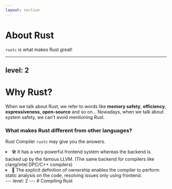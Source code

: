 ```yaml
---
layout: section
---
```

# About Rust
`rustc` is what makes Rust great!

---
level: 2
---
# Why Rust?
When we talk about Rust, we refer to words like **memory safety**, **efficiency**, **expressiveness**, **open-source** and so on... Nowadays, when we talk about system safety, we can't avoid mentioning Rust.
### What makes Rust different from other languages?
Rust Compiler `rustc` may give you the answers.
<v-click> 
<li> 🛠 It has a very powerful frontend system whereas the backend is backed up by the famous <span v-mark.underline.orange="2">LLVM</span>. (The same backend for compilers like clang/intel DPC/C++ compilers)</li>
<li> 🤔 The explicit definition of ownership enables the compiler to perform <span v-mark.underline.orange="2">static analysis</span> on the code, resolving issues only using frontend. </li>
</v-click>
---
level: 2
---
# Compiling Rust
<v-switch>
  <template #1>
    <h3> A general compiler flow </h3>
    <br>
    <div class="flex flex-row items-center justify-center">
```mermaid {scale: 0.5, alt: 'A simple sequence diagram'}
%%{init: {"flowchart": {"htmlLabels": false}} }%%
flowchart LR
    A[Invocation]
    B[Lexical Analysis]
    C[Syntax Analysis]
    D[Semantic Analysis]
    E[Intermediate Representation]
    F[Optimization]
    G[Code Generation]
    H[Linking]
    I[Executable]
    A --> **Frontend**
    subgraph **Frontend**
      direction TB
        B --> C
        C --> D
        D --> E
    end
    **Frontend** --> **Backend**
    subgraph **Backend**
      direction TB
        F --> G
        G --> H
    end
    **Backend** --> I
```
    </div>
  </template>
  <template #2>
    <h3> Rust Compiler Flow </h3>
    <br>
    <div class="flex flex-row items-center justify-center">
```mermaid {scale: 0.4, alt: 'A simple sequence diagram'}
%%{init: {"flowchart": {"htmlLabels": false}} }%%
flowchart LR
    %% Main Stages %%
    A[Invocation] --> B[Lexing]
    B -->|TokenStream| C[Parsing]
    C -->|AST| D[HIR]
    D -->|Type Inferencing
      Type Checking| E[MIR]
    E -->|Borrow Checking
      Optimization| F[LLVM IR]
    F -->|Backend| G[LLVM Backend]
    G --> H[Executable]

    %% Frontend %%
    subgraph Frontend [**Frontend**]
        B
        C
        D
        E
        F
    end

    %% Backend %%
    subgraph Backend [**Backend**]
      direction TB
        G
    end

    I[Procedural Macros] --> |TokenStream| M{Type?}
    M --> |Procedural Macro| N[AST]
    N --> O[TokenStream]
    M --> |Declarative Macro| O[TokenStream]

    %% Macro Handler %%
    subgraph MacroHandler [**Macro Handler**]
      direction TB
        I
        M
        N
        O
    end

    %% Connect Macro Handlers to Main Flow %%
    MacroHandler --> C
```
    </div>
  </template>
</v-switch>
